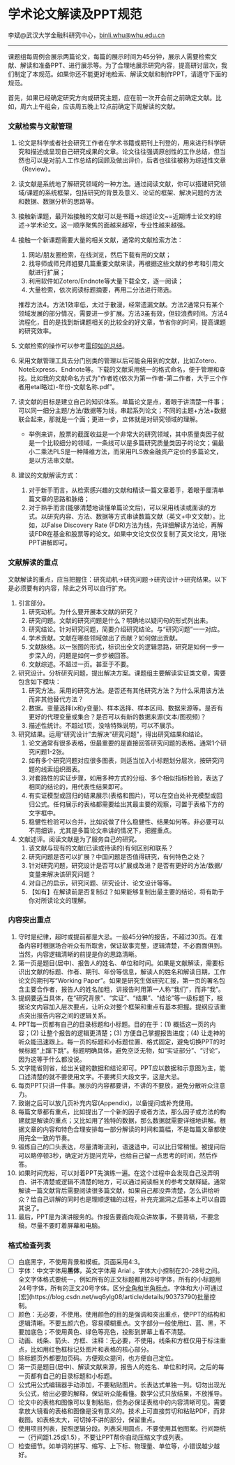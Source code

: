 # 学术论文解读及PPT规范

李斌@武汉大学金融科研究中心，binli.whu@whu.edu.cn

---

​		课题组每周例会展示两篇论文，每篇的展示时间为45分钟，展示人需要检索文献、解读和准备PPT、进行展示等。为了合理地展示研究内容，提高研讨层次，我们制定了本规范。如果你还不能更好地检索、解读文献和制作PPT，请遵守下面的规范。

​		首先，如果已经确定研究方向或研究主题，应在前一次开会前之前确定文献。比如，周六上午组会，应该周五晚上12点前确定下周解读的文献。

### 文献检索与文献管理
1. 论文是科学或者社会研究工作者在学术书籍或期刊上刊登的，用来进行科学研究和描述或呈现自己研究成果的文章。论文往往强调原创性的工作总结，但当然也可以是对前人工作总结的回顾及做出评价，后者也往往被称为综述性文章（Review）。

2. 读文献是系统地了解研究领域的一种方法。通过阅读文献，你可以搭建研究领域/课题的系统框架，包括研究的背景及意义、论证的框架、解决问题的方法和数据、数据分析的思路等。

3. 接触新课题，最开始接触的文献可以是书籍->综述论文~=近期博士论文的综述->学术论文。这一顺序聚焦的面越来越窄，专业性越来越强。

4. 接触一个新课题需要大量的相关文献，通常的文献检索方法：

   1. 网站/朋友圈检索，在线浏览，然后下载有用的文献；
   2. 找导师或师兄师姐要几篇重要文献来读，再根据这些文献的参考和引用文献进行扩展；
   3. 利用软件如Zotero/Endnote等大量下载全文，逐一阅读；
   4. 大量检索，依次阅读标题摘要，再用二分法进行筛选。

   推荐方法4。方法1效率低，太过于散漫，经常遗漏文献。方法2通常只有某个领域发展的部分情况，需要进一步扩展。方法3虽有效，但较浪费时间。方法4流程化，目的是找到新课题相关的比较全的好文章，节省你的时间，提高课题的研究效率。

5. 文献检索的操作可以参考[雷印如的总结](01-1-文献来源及检索技巧.pdf)。

6. 采用文献管理工具去分门别类的管理以后可能会用到的文献，比如Zotero、NoteExpress、Endnote等。下载的文献采用统一的格式命名，便于管理和查找。比如我的文献命名方式为"作者姓(依次为第一作者-第二作者，大于三个作者用etal略过)-年份-文献名称.pdf"。

7. 读文献的目标是建立自己的知识体系。单篇论文是点，着眼于讲清楚一件事；可以同一细分主题/方法/数据等为线，串起系列论文；不同的主题+方法+数据联合起来，那就是一个面；更进一步，立体就是对研究领域的理解。

   - 举例来讲，股票的截面收益是一个非常大的研究领域，其中质量类因子就是一个比较细分的领域，一条线可以是多篇研究质量类因子的论文；偏最小二乘法PLS是一种降维方法，而采用PLS做金融资产定价的多篇论文，是以方法串文献。

8. 建议的文献解读方式：

   1. 对于新手而言，从检索感兴趣的文献和精读一篇文章着手，着眼于厘清单篇文章的思路和脉络；
   2. 对于熟手而言(能够清楚地读懂单篇论文后)，可以采用线读或面读的方式。以研究内容、方法、数据等方式串读数篇文献（英文+中文文献）。比如，以False Discovery Rate (FDR)方法为线，先详细解读方法论，再解读FDR在基金和股票等的论文。如果中文论文仅仅复制了英文论文，用1张PPT讲解即可。


### 文献解读的重点

文献解读的重点，应当把握住：研究动机->研究问题->研究设计->研究结果。以下是必须要有的内容，除此之外可以自行扩充。

1.  引言部分。
    1.  研究动机。为什么要开展本文献的研究？
    2.  研究问题。文献的研究问题是什么？明确地以疑问句的形式列出来。
    3.  研究结论。针对研究问题，简要介绍研究结论。与“研究问题”一一对应。
    4.  学术贡献。文献在哪些领域做出了贡献？如何做出贡献。
    5.  文献脉络。以一张图的形式，标识出全文的逻辑思路，研究是如何一步一步深入的，问题是如何一步步被回答。
    6.  文献综述。不超过一页。甚至于不要。
2.  研究设计。分析研究问题，提出解决方案。课题组主要解读实证类文章，需要包含如下模块：
    1.  研究方法。采用的研究方法。是否还有其他研究方法？为什么采用该方法而非其他替代方法？
    2.  数据。变量选择(x和y变量)、样本选择、样本区间、数据来源等。是否有更好的代理变量或集合？是否可以有新的数据来源(文本/图视频)？
    3.  描述性统计。不超过1页，没啥特殊说明，可以不展示。
3.  研究结果。运用“研究设计”去解决"研究问题"，得出研究结果和结论。
    1.  论文通常有很多表格，但最重要的是直接回答研究问题的表格。通常1个研究问题1-2张。
    2.  如有多个研究问题对应很多图表，则适当加入小标题划分层次，按研究问题的线索组织图表。
    3.  对套路性的实证步骤，如用多种方式的分组、多个相似指标检验，表达了相同的结论的，用代表性结果即可。
    4.  有实证模型或回归的结果展示(表格和图片)，可以在空白处补充模型或回归公式。任何展示的表格都需要给出其最主要的观察，可置于表格下方的文字框中。
    5.  稳健性检验可以合并，比如说做了什么稳健性、结果如何等。非必要可以不用细讲，尤其是多篇论文串讲的情况下，把握重点。
4.  文献述评。阅读文献是为了服务自己的研究。
    1.  该文献与现有的文献(已读或待读的)有何区别和联系？
    2.  研究问题是否可以扩展？中国问题是否值得研究，有何特色之处？
    3.  针对研究问题，研究设计是否可以扩展或改进？是否有更好的方法/数据/变量来解决该研究问题？
    4.  对自己的启示，研究问题、研究设计、论文设计等等。
    5.  【如有】在解读前是否复制过？如果能够复制出最主要的结论，将有助于你对所读论文的理解。

### 内容突出重点

1. 守时是纪律，超时或提前都是大忌。一般45分钟的报告，不超过30页。在准备内容时根据场合听众有所取舍，保证故事完整，逻辑清楚，不必面面俱到。当然，内容逻辑清晰的前提是你的思路清晰。
2. 第一页是题目(居中)、报告人的姓名、单位和时间。如果是文献解读，需要标识出文献的标题、作者、期刊、年份等信息，解读人的姓名和解读日期，工作论文的期刊写“Working Paper”。如果是研究生做研究汇报，第一页的署名包含主要合作者，报告人的姓名加粗，讲报告时用第一人称“我们”，而非“我”。
3. 提纲要适当具体，在“研究背景”、“实证”、“结果”、“结论”等一级标题下，根据论文内容加入层次要点，让听众对整个框架和重点有基本把握。提纲应该重点突出报告内容之间的逻辑关系。
4. PPT每一页都有自己的目录标题和小标题。目的在于：(1) 概括这一页的内容；(2) 让整个报告的逻辑更清楚；(3) 方便自己掌握报告进度；(4) 让走神的听众能迅速跟上。每一页的标题和小标题位置、格式固定，避免切换PPT的时候标题“上蹿下跳”。标题明确具体，避免空泛无物，如“实证部分”、“讨论”，因为这等于什么都没说。
5. 文字能省则省，给出关键的数据和结论即可。PPT应以数据和示意图为主，能口述清楚的就不要使用文字。不要拷贝大段文字，这是大忌。
6. 每页PPT只讲一件事。展示的内容都要讲，不讲的不要放，避免分散听众注意力。
7. 致谢之后可以放几页补充内容(Appendix)，以备提问或补充使用。
8. 每篇文章都有重点，比如提出了一个新的因子或者方法，那么因子或方法的构建就是解读的重点；又比如用了独特的数据，那么数据就需要详细地讲解。根据文章的内容和特色合理安排每一部分解读的时间和篇幅，不是每篇文章都使用完全一致的节奏。
9. 锻炼自己的口头表达，尽量清晰流利，语速适中，可以比日常稍慢。被提问后可以略停顿3秒，确定对方提问完毕，也给自己留一点思考的时间，然后作答。
10. 如果时间充裕，可以对着PPT先演练一遍。在这个过程中会发现自己没弄明白、讲不清楚或逻辑不清楚的地方，可以通过阅读相关的参考文献释疑。通常解读一篇文献背后需要阅读很多篇文献，如果自己都没弄清楚，怎么讲给听众？给自己讲解的同时也是理顺逻辑的过程，补充完漏洞之后基本上可以自圆其说了。
11. 最后，PPT是为演讲服务的。作报告要面向观众讲故事，不要背稿，不要念稿，尽量不要盯着屏幕和电脑。


### 格式检查列表

- [ ] 白底黑字，不使用背景和模板。页面采用4:3。
- [ ] 字体：中文字体用**黑体**，英文字体用 Arial 。字体大小控制在20-28号之间。全文字体格式要统一，例如所有的正文标题都用28号字体，所有的小标题用24号字体，所有的正文20号字体。区分[全角和半角标点](https://blog.csdn.net/stt12345678/article/details/82917380#:~:text=%E5%85%A8%E8%A7%92%E5%8D%A0%E4%B8%A4%E4%B8%AA%E5%AD%97,%E5%8D%A0%E4%B8%A4%E4%B8%AA%E5%AD%97%E8%8A%82.&text=%E5%AF%B9%E4%BA%8E%E5%A4%A7%E5%A4%9A%E6%95%B0%E5%AD%97%E4%BD%93%E6%9D%A5,%E8%BF%99%E4%B8%8D%E6%98%AF%E6%9C%AC%E8%B4%A8%E5%8C%BA%E5%88%AB%E4%BA%86.)。字体和大小可通过[宏](https://blog.csdn.net/wq6ylg08/article/details/90373790)批量控制。
- [ ] 颜色：无必要，不使用。使用颜色的目的是强调和突出重点，使PPT的结构和逻辑清晰。不要五颜六色，容易模糊重点。文字部分一般使用红、蓝、黑，不要加底色；不使用黄色、绿色等亮色，投影到屏幕上看不清楚。
- [ ] 动画、线条、箭头、方框、注释：无必要，不使用。线条和方框仅用于标注重点，比如用红色框标记处图片和表格的核心部分。
- [ ] 除标题页外都要加页码。方便观众提问，也方便自己定位。
- [ ] 第一页是题目(居中)、解读文献来源，报告人的姓名、单位和时间。之后的每一页都有自己的目录标题和小标题。
- [ ] 公式用公式编辑器手动添加，不要粘贴图片。长表达式单独一列。切勿出现光头公式，给出必要的解释，保证听众能看懂。数学公式只放结果，不放推导。
- [ ] 论文中的表格和图像可以复制粘贴，但务必保证表格中的内容清晰可见。需要拿放大镜看的表格和图像是没有意义的。技术上可直接剪切和粘贴PDF，而非截图。如表格太大，可切掉不讲的部分，保留重点。
- [ ] 使用项目列表，按照逻辑分段。列表采用圆点，不要使用其他图案。行间距统一（行间距1.25或1.5），不要让PPT帮你自动压缩文字或列表。
- [ ] 检查细节。如单词的拼写、缩写、上下标、物理量、单位等，小错误越少越好。
